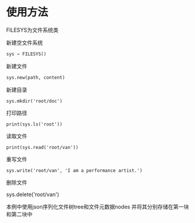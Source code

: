 # 使用方法

FILESYS为文件系统类

新建空文件系统

```python
sys = FILESYS()
```

新建文件

```python
sys.new(path, content)
```

新建目录

```
sys.mkdir('root/doc')
```

打印路径

```
print(sys.ls('root'))
```

读取文件

```
print(sys.read('root/van'))
```

重写文件

```
sys.write('root/van', 'I am a performance artist.')
```

删除文件

sys.delete('root/van')

本例中使用json序列化文件树tree和文件元数据nodes
并将其分别存储在第一块和第二块中
